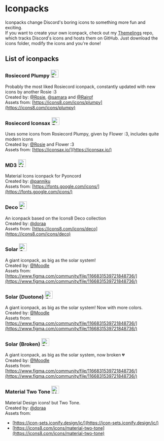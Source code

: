 <!-- docs/ICONPACKS.md is auto-generated, don't edit it manually -->

# Iconpacks

Iconpacks change Discord's boring icons to something more fun and exciting.  
If you want to create your own iconpack, check out my [Themelings](https://github.com/nexpid/Themelings/tree/data) repo, which tracks Discord's icons and hosts them on GitHub. Just download the icons folder, modify the icons and you're done!

## List of iconpacks

### Rosiecord Plumpy <img src="https://raw.githubusercontent.com/Rairof/discord-iconpacks/master/Packs/Plumpy/images/native/main_tabs/Messages.png" alt="Rosiecord Plumpy preview" width=25 height=25 />

Probably the most liked Rosiecord iconpack, constantly updated with new icons by another Rosie :3  
Created by: [@Rosie](https://discord.com/users/581573474296791211), [@samara](https://discord.com/users/1236648613145346203) and [@Rairof](https://discord.com/users/923212189123346483)  
Assets from: [https://icons8.com/icons/plumpy](https://icons8.com/icons/plumpy)

### Rosiecord Iconsax <img src="https://raw.githubusercontent.com/acquitelol/rosiecord/master/Packs/Iconsax/images/native/main_tabs/Messages@2x.png" alt="Rosiecord Iconsax preview" width=25 height=25 />

Uses some icons from Rosiecord Plumpy, given by Flower :3, includes quite modern icons  
Created by: [@Rosie](https://discord.com/users/581573474296791211) and Flower :3  
Assets from: [https://iconsax.io/](https://iconsax.io/)

### MD3 <img src="https://raw.githubusercontent.com/Panniku/vd-iconpacks/master/Packs/MaterialDesign3/images/native/main_tabs/Messages.png" alt="MD3 preview" width=25 height=25 />

Material Icons iconpack for Pyoncord  
Created by: [@panniku](https://discord.com/users/703634705152606318)  
Assets from: [https://fonts.google.com/icons/](https://fonts.google.com/icons/)

### Deco <img src="https://raw.githubusercontent.com/dora727/doraa-pyoncordstuff/master/Packs/Deco/images/native/main_tabs/Messages@2x.png" alt="Deco preview" width=25 height=25 />

An iconpack based on the Icons8 Deco collection  
Created by: [@doraa](https://discord.com/users/455513497288310785)  
Assets from: [https://icons8.com/icons/deco](https://icons8.com/icons/deco)

### Solar <img src="https://raw.githubusercontent.com/Moodzz1/discord-iconpacks/master/Packs/Solar/images/native/main_tabs/Messages.png" alt="Solar preview" width=25 height=25 />

A giant iconpack, as big as the solar system!  
Created by: [@Moodle](https://discord.com/users/807170846497570848)  
Assets from: [https://www.figma.com/community/file/1166831539721848736/](https://www.figma.com/community/file/1166831539721848736/)

### Solar (Duotone) <img src="https://raw.githubusercontent.com/Moodzz1/discord-iconpacks/master/Packs/Solar-Duotone/images/native/main_tabs/Messages.png" alt="Solar (Duotone) preview" width=25 height=25 />

A giant iconpack, as big as the solar system! Now with more colors.  
Created by: [@Moodle](https://discord.com/users/807170846497570848)  
Assets from: [https://www.figma.com/community/file/1166831539721848736/](https://www.figma.com/community/file/1166831539721848736/)

### Solar (Broken) <img src="https://raw.githubusercontent.com/Moodzz1/discord-iconpacks/master/Packs/Solar-Broken/images/native/main_tabs/Messages.png" alt="Solar (Broken) preview" width=25 height=25 />

A giant iconpack, as big as the solar system, now broken 💔  
Created by: [@Moodle](https://discord.com/users/807170846497570848)  
Assets from: [https://www.figma.com/community/file/1166831539721848736/](https://www.figma.com/community/file/1166831539721848736/)

### Material Two Tone <img src="https://raw.githubusercontent.com/dora727/doraa-pyoncordstuff/master/Packs/MaterialTwoTone/images/native/main_tabs/Messages.png" alt="Material Two Tone preview" width=25 height=25 />

Material Design icons! but Two Tone.  
Created by: [@doraa](https://discord.com/users/455513497288310785)  
Assets from:

- [https://icon-sets.iconify.design/ic/](https://icon-sets.iconify.design/ic/)
- [https://icons8.com/icons/material-two-tone](https://icons8.com/icons/material-two-tone)
